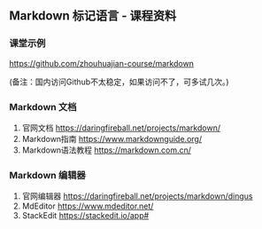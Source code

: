 Markdown 标记语言 - 课程资料
--------------------------

### 课堂示例

https://github.com/zhouhuajian-course/markdown

(备注：国内访问Github不太稳定，如果访问不了，可多试几次。)

### Markdown 文档

1. 官网文档
    https://daringfireball.net/projects/markdown/
2. Markdown指南
    https://www.markdownguide.org/
3. Markdown语法教程
    https://markdown.com.cn/
    
### Markdown 编辑器

1. 官网编辑器
    https://daringfireball.net/projects/markdown/dingus
2. MdEditor
    https://www.mdeditor.net/
3. StackEdit
    https://stackedit.io/app#
